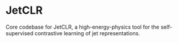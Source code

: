 # JetCLR
Core codebase for JetCLR, a high-energy-physics tool for the self-supervised contrastive learning of jet representations.
